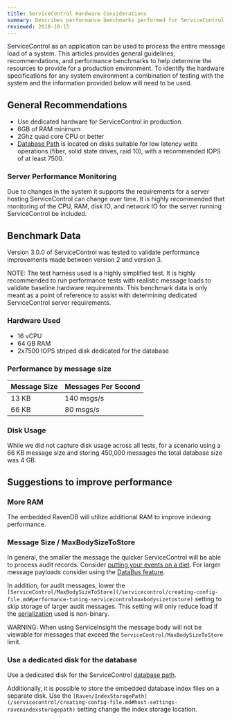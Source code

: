 ```yaml
---
title: ServiceControl Hardware Considerations
summary: Describes performance benchmarks performed for ServiceControl
reviewed: 2018-10-15
---
```


ServiceControl as an application can be used to process the entire message load of a system. This articles provides general guidelines, recommendations, and performance benchmarks to help determine the resources to provide for a production environment. To identify the hardware specifications for any system environment a combination of testing with the system and the information provided below will need to be used.

## General Recommendations

* Use dedicated hardware for ServiceControl in production.
* 6GB of RAM minimum
* 2Ghz quad core CPU or better
* [Database Path](/servicecontrol/creating-config-file.md#host-settings-servicecontroldbpath) is located on disks suitable for low latency write operations (fiber, solid state drives, raid 10), with a recommended IOPS of at least 7500.

### Server Performance Monitoring

Due to changes in the system it supports the requirements for a server hosting ServiceControl can change over time. It is highly recommended that monitoring of the CPU, RAM, disk IO, and network IO for the server running ServiceControl be included.

## Benchmark Data

Version 3.0.0 of ServiceControl was tested to validate performance improvements made between version 2 and version 3. 

NOTE: The test harness used is a highly simplified test. It is highly recommended to run performance tests with realistic message loads to validate baseline hardware requirements. This benchmark data is only meant as a point of reference to assist with determining dedicated ServiceControl server requirements.

### Hardware Used

* 16 vCPU
* 64 GB RAM
* 2x7500 IOPS striped disk dedicated for the database

### Performance by message size

Message Size | Messages Per Second
---- | ----
13 KB | 140 msgs/s
66 KB | 80 msgs/s

### Disk Usage

While we did not capture disk usage across all tests, for a scenario using a 66 KB message size and storing 450,000 messages the total database size was 4 GB.

## Suggestions to improve performance

### More RAM

The embedded RavenDB will utilize additional RAM to improve indexing performance.

### Message Size / MaxBodySizeToStore

In general, the smaller the message the quicker ServiceControl will be able to process audit records. Consider [putting your events on a diet](https://particular.net/blog/putting-your-events-on-a-diet). For larger message payloads consider using the [DataBus feature](/nservicebus/messaging/databus/).

In addition, for audit messages, lower the `[ServiceControl/MaxBodySizeToStore](/servicecontrol/creating-config-file.md#performance-tuning-servicecontrolmaxbodysizetostore)` setting to skip storage of larger audit messages. This setting will only reduce load if the [serialization](/nservicebus/serialization/) used is non-binary.

WARNING: When using ServiceInsight the message body will not be viewable for messages that exceed the `ServiceControl/MaxBodySizeToStore` limit.

### Use a dedicated disk for the database

Use a dedicated disk for the ServiceControl [database path](/servicecontrol/creating-config-file.md#host-settings-servicecontroldbpath).

Additionally, it is possible to store the embedded database index files on a separate disk. Use the `[Raven/IndexStoragePath](/servicecontrol/creating-config-file.md#host-settings-ravenindexstoragepath)` setting change the index storage location.
